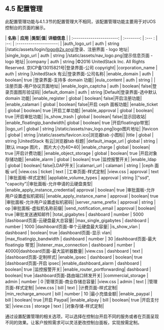 ## 4.5 配置管理

此配置管理功能与4.1.3节的配置管理大不相同，该配置管理功能主要用于对UOS控制台的页面的展示。

|          **名称**          |  **应用**  |**类型**|**值**|      **详细信息**        |
| :-----------------------: | :--------: | :--- : | :--: | :---------------------: | 
|auth_logo_url              |    auth    | string |/static/assets/login/logo@2x.png|登录、注册界面 - logo 地址|
|single_logo_url            |    auth    | string |/static/assets/nav_logo.png|提示信息页面 - logo 地址|
|company                    |    auth    | string |©2016 UnitedStack Inc. All Rights Reserved. 京ICP备13015821号|登录界面-公司 copyright|
|corporation_name           |    auth    | string |UnitedStack 有云|登录界面-公司名称|
|enable_domain              |    auth    | boolean| true |登录界面-支持多 domain 功能|
|eula_content               |    auth    | string |      |注册页面-用户协议页面地址|
|enable_login_captcha       |    auth    | boolean| false|登录页面图形验证码|
|default_domain             |    auth    | string |Default|登录界面-选中默认 domain 功能|
|enable_register            |   global   | boolean| false|开启注册功能|
|enable_calamari            |   global   | boolean| false|开启 ceph 面板功能|
|enable_ticket              |   global   | boolean| true |开启工单功能|
|enable_approval            |   global   | boolean| true |开启审批功能|
|is_show_trash              |   global   | boolean| false|显示回收站|
|enable_floatingip_bandwidth|   global   | boolean| true |开启floatingip带宽|
|logo_url                   |   global   | string |/static/assets/nav_logo.png|logo图片地址|
|favicon                    |   global   | string |/static/assets/favicon.ico|浏览器tab 小图标|
|title                      |   global   | string |UnitedStack 有云|浏览器tab 标题|
|default_image_url          |   global   | string |      |默认 image 图片， 图片大小为40*40|
|enable_charge              |   global   | boolean| true |开启计费功能|
|enable_object_storage      |   global   | boolean| true |开启对象存储功能|
|enable_alarm               |   global   | boolean| true |监控报警开关|
|enable_ldap                |   global   | boolean| false|LDAP开关|
|calamari_url               |  calamari  | string |      |ceph 面板 url|
|view.css                   |   ticket   |  text  |      |工单页面-样式定制|
|view.css                   |  approval  |  text  |      |审批面板-样式定制|
|appliable_volume_types     |  approval  | string |["ssd", "capacity"]|审批面板-允许申请的云硬盘类型|
|enable_apply_instance_credential|  approval  | boolean| true |审批面板-允许用户设置虚拟机密码|
|enable_apply_instance_name |  approval  | boolean| true |审批面板-允许用户设置虚拟机密码|
|server_name_prefix         |  approval  | string |  op  |审批面板-虚拟机名称前缀|
|send_notification_email    |  approval  | boolean| true |审批发送通知邮件|
|total_gigabytes            |  dashboard | number | 5000 |dashboard页面-云硬盘最大总容量|
|max_single_gigabytes       |  dashboard | number | 1000 |dashboard页面-单个云硬盘最大容量|
|is_show_vlan               |  dashboard | boolean| true |dashboard页面-显示 vlan|
|max_floatingip_bandwidth   |  dashboard | number |  30  |dashboard页面-最大 floatingip 带宽|
|listener_max_connection    |  dashboard | number | 40000|dashboard页面-最大监听器数量|
|view.css                   |  dashboard |  text  |      |dashboard页面-定制样式|
|enable_ipsec               |  dashboard | boolean| true |dashboard页面-开启 ipsec|
|enable_dashboard_alarm     |  dashboard | boolean| true |监控报警开关|
|enable_router_portforwarding|  dashboard | boolean| true |dashboard页面-路由端口转发开关|
|commercial_storage         |    admin   | number |   0  |管理页面-商业存储总容量|
|view.css                   |    admin   |  text  |      |管理页面-样式定制|
|view.css                   |    bill    |  text  |      |计费页面-样式定制|
|min_recharge_amount        |    bill    | number |  10  |最小充值金额|
|enable_paypal              |    bill    | boolean| true |开启 Paypal|
|enable_alipay              |    bill    | boolean| true |开启支付宝|
|view.css                   |   storage  |  text  |      |对象存储-样式定制|

通过设置配置管理的相关选项，可以选择在控制台开启不同的服务或者在页面呈现不同的效果。让客户按照需求可以灵活更改控制台面板，实现按需定制。